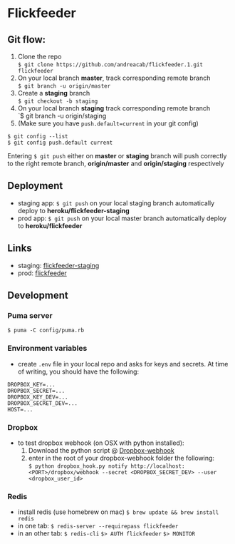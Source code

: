 # Flickfeeder
## Git flow: 
1. Clone the repo  
`$ git clone https://github.com/andreacab/flickfeeder.1.git flickfeeder`  
2. On your local branch **master**, track corresponding remote branch  
`$ git branch -u origin/master`  
2. Create a **staging** branch  
`$ git checkout -b staging`  
3. On your local branch **staging** track corresponding remote branch  
`$ git branch -u origin/staging  
4. (Make sure you have `push.default=current` in your git config) 
```
$ git config --list
$ git config push.default current
```

Entering `$ git push` either on **master** or **staging** branch will push correctly to the right remote branch, **origin/master** and **origin/staging** respectively

## Deployment
- staging app: `$ git push` on your local staging branch automatically deploy to **heroku/flickfeeder-staging**
- prod app: `$ git push` on your local master branch automatically deploy to **heroku/flickfeeder**

## Links
- staging: [flickfeeder-staging](flickfeeder-staging.herokuapp.com)
- prod: [flickfeeder](flickfeeder.herokuapp.com)

## Development 
### Puma server
`$ puma -C config/puma.rb`

### Environment variables
- create `.env` file in your local repo and asks for keys and secrets. At time of writing, you should have the following:
```
DROPBOX_KEY=...
DROPBOX_SECRET=...
DROPBOX_KEY_DEV=...
DROPBOX_SECRET_DEV=...
HOST=...
```    

### Dropbox
- to test dropbox webhook (on OSX with python installed):
    1. Download the python script @ [Dropbox-webhook](https://blogs.dropbox.com/developers/2014/05/dropbox_hook-py-a-tool-for-testing-your-webhooks/)
    2. enter in the root of your dropbox-webhook folder the following:  
`$ python dropbox_hook.py notify http://localhost:<PORT>/dropbox/webhook --secret <DROPBOX_SECRET_DEV> --user <dropbox_user_id>`

### Redis
- install redis (use homebrew on mac)
`$ brew update && brew install redis`
- in one tab: 
`$ redis-server --requirepass flickfeeder`
- in an other tab: 
`$ redis-cli`
`$> AUTH flickfeeder`
`$> MONITOR` 

